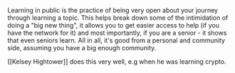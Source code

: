 Learning in public is the practice of being very open about your journey through learning a topic. This helps break down some of the intimidation of doing a "big new thing", it allows you to get easier access to help (if you have the network for it) and most importantly, if you are a senior - it shows that even seniors learn. All in all, it's good from a personal and community side, assuming you have a big enough community.

[[Kelsey Hightower]] does this very well, e.g when he was learning crypto.